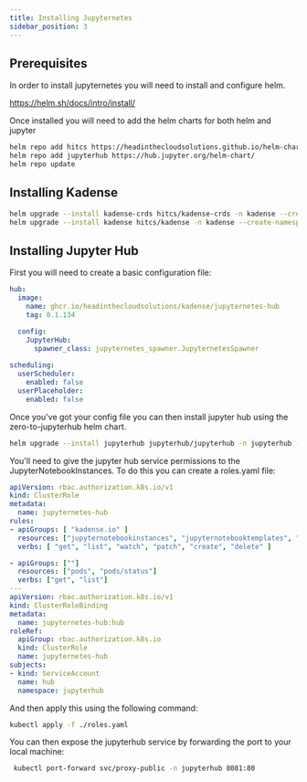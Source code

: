 ```yaml
---
title: Installing Jupyternetes
sidebar_position: 3
---
```



## Prerequisites
In order to install jupyternetes you will need to install and configure helm.

https://helm.sh/docs/intro/install/

Once installed you will need to add the helm charts for both helm and jupyter
```bash
helm repo add hitcs https://headinthecloudsolutions.github.io/helm-charts/
helm repo add jupyterhub https://hub.jupyter.org/helm-chart/                   
helm repo update
```

## Installing Kadense
```bash
helm upgrade --install kadense-crds hitcs/kadense-crds -n kadense --create-namespace
helm upgrade --install kadense hitcs/kadense -n kadense --create-namespace
```

## Installing Jupyter Hub
First you will need to create a basic configuration file:

```yaml config.yaml
hub:
  image:
    name: ghcr.io/headinthecloudsolutions/kadense/jupyternetes-hub
    tag: 0.1.134

  config:
    JupyterHub:
      spawner_class: jupyternetes_spawner.JupyternetesSpawner
      
scheduling:
  userScheduler:
    enabled: false
  userPlaceholder:
    enabled: false
```

Once you've got your config file you can then install jupyter hub using the zero-to-jupyterhub helm chart.

```bash
helm upgrade --install jupyterhub jupyterhub/jupyterhub -n jupyterhub --create-namespace
```

You'll need to give the jupyter hub service permissions to the JupyterNotebookInstances. To do this you can create a roles.yaml file:

```yaml roles.yaml
apiVersion: rbac.authorization.k8s.io/v1
kind: ClusterRole
metadata:
  name: jupyternetes-hub 
rules:
- apiGroups: [ "kadense.io" ]
  resources: ["jupyternotebookinstances", "jupyternotebooktemplates", "jupyternotebookinstances/status", "jupyternotebooktemplates/status"]
  verbs: [ "get", "list", "watch", "patch", "create", "delete" ]

- apiGroups: [""]
  resources: ["pods", "pods/status"]
  verbs: ["get", "list"]
---
apiVersion: rbac.authorization.k8s.io/v1
kind: ClusterRoleBinding
metadata:
  name: jupyternetes-hub:hub
roleRef:
  apiGroup: rbac.authorization.k8s.io
  kind: ClusterRole
  name: jupyternetes-hub
subjects:
- kind: ServiceAccount
  name: hub
  namespace: jupyterhub
```

And then apply this using the following command:

```bash
kubectl apply -f ./roles.yaml
```

You can then expose the jupyterhub service by forwarding the port to your local machine:

```bash
 kubectl port-forward svc/proxy-public -n jupyterhub 8081:80
 ```
